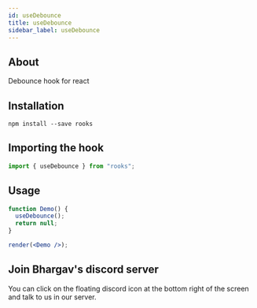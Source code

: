 ```yaml
---
id: useDebounce
title: useDebounce
sidebar_label: useDebounce
---
```


## About

Debounce hook for react

## Installation

    npm install --save rooks

## Importing the hook

```javascript
import { useDebounce } from "rooks";
```

## Usage

```jsx
function Demo() {
  useDebounce();
  return null;
}

render(<Demo />);
```

## Join Bhargav's discord server

You can click on the floating discord icon at the bottom right of the screen and talk to us in our server.
